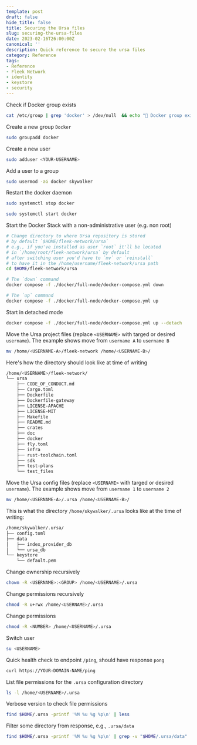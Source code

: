 ```yaml
---
template: post
draft: false
hide_title: false
title: Securing the Ursa files
slug: securing-the-ursa-files
date: 2023-02-16T26:00:00Z
canonical: ''
description: Quick reference to secure the ursa files
category: Reference
tags:
- Reference
- Fleek Network
- identity
- keystore
- security
---
```


Check if Docker group exists

```sh
cat /etc/group | grep 'docker' > /dev/null  && echo "🥳 Docker group exists!"
```

Create a new group `Docker`

```sh
sudo groupadd docker
```

Create a new user

```sh
sudo adduser <YOUR-USERNAME>
```

Add a user to a group

```sh
sudo usermod -aG docker skywalker
```

Restart the docker daemon

```sh
sudo systemctl stop docker
```

```sh
sudo systemctl start docker
```

Start the Docker Stack with a non-administrative user (e.g. non root)

```sh
# Change directory to where Ursa repository is stored
# by default `$HOME/fleek-network/ursa`
# e.g., if you've installed as user `root` it'll be located
# in `/home/root/fleek-network/ursa` by default
# after switching user you'd have to `mv` or `reinstall`
# to have it in the /home/username/fleek-network/ursa path
cd $HOME/fleek-network/ursa

# The `down` command
docker compose -f ./docker/full-node/docker-compose.yml down

# The `up` command
docker compose -f ./docker/full-node/docker-compose.yml up
```

Start in detached mode

```sh
docker compose -f ./docker/full-node/docker-compose.yml up --detach
```

Move the Ursa project files (replace `<USERNAME>` with targed or desired `username`). The example shows move from `username A` to `username B`

```sh
mv /home/<USERNAME-A>/fleek-network /home/<USERNAME-B>/
```

Here's how the directory should look like at time of writing

```sh
/home/<USERNAME>/fleek-network/
└── ursa
    ├── CODE_OF_CONDUCT.md
    ├── Cargo.toml
    ├── Dockerfile
    ├── Dockerfile-gateway
    ├── LICENSE-APACHE
    ├── LICENSE-MIT
    ├── Makefile
    ├── README.md
    ├── crates
    ├── doc
    ├── docker
    ├── fly.toml
    ├── infra
    ├── rust-toolchain.toml
    ├── sdk
    ├── test-plans
    └── test_files
```

Move the Ursa config files (replace `<USERNAME>` with targed or desired `username`). The example shows move from `username 1` to `username 2`

```sh
mv /home/<USERNAME-A>/.ursa /home/<USERNAME-B>/
```

This is what the directory `/home/skywalker/.ursa` looks like at the time of writing:

```sh
/home/skywalker/.ursa/
├── config.toml
├── data
│   ├── index_provider_db
│   └── ursa_db
└── keystore
    └── default.pem
```

Change ownership recursively

```sh
chown -R <USERNAME>:<GROUP> /home/<USERNAME>/.ursa
```

Change permissions recursively

```sh
chmod -R u+rwx /home/<USERNAME>/.ursa
```

Change permissions

```sh
chmod -R <NUMBER> /home/<USERNAME>/.ursa
```

Switch user

```sh
su <USERNAME>
```

Quick health check to endpoint `/ping`, should have response `pong`

```sh
curl https://YOUR-DOMAIN-NAME/ping
```

List file permissions for the `.ursa` configuration directory

```sh
ls -l /home/<USERNAME>/.ursa
```

Verbose version to check file permissions

```sh
find $HOME/.ursa -printf '%M %u %g %p\n' | less
```

Filter some directory from response, e.g., `.ursa/data`

```sh
find $HOME/.ursa -printf '%M %u %g %p\n' | grep -v "$HOME/.ursa/data" | less
```